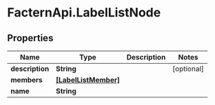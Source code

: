 # FacternApi.LabelListNode

## Properties
Name | Type | Description | Notes
------------ | ------------- | ------------- | -------------
**description** | **String** |  | [optional] 
**members** | [**[LabelListMember]**](LabelListMember.md) |  | 
**name** | **String** |  | 


